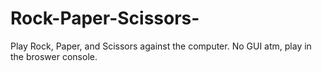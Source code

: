 # Rock-Paper-Scissors-

Play Rock, Paper, and Scissors against the computer. No GUI atm, play in the broswer console.
